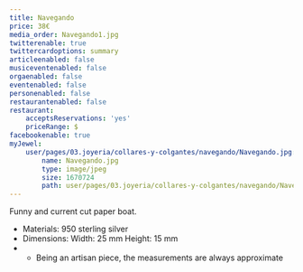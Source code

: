 ```yaml
---
title: Navegando
price: 38€
media_order: Navegando1.jpg
twitterenable: true
twittercardoptions: summary
articleenabled: false
musiceventenabled: false
orgaenabled: false
eventenabled: false
personenabled: false
restaurantenabled: false
restaurant:
    acceptsReservations: 'yes'
    priceRange: $
facebookenable: true
myJewel:
    user/pages/03.joyeria/collares-y-colgantes/navegando/Navegando.jpg:
        name: Navegando.jpg
        type: image/jpeg
        size: 1670724
        path: user/pages/03.joyeria/collares-y-colgantes/navegando/Navegando.jpg
---
```


 Funny and current cut paper boat.
* Materials: 950 sterling silver
* Dimensions: Width: 25 mm Height: 15 mm
* * Being an artisan piece, the measurements are always approximate